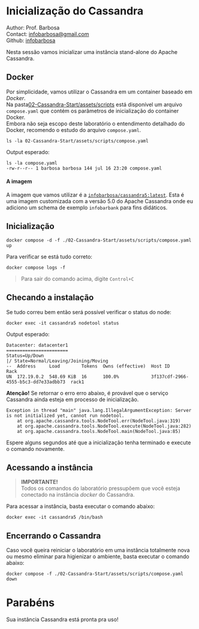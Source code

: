 # Inicialização do Cassandra
Author: Prof. Barbosa<br>
Contact: infobarbosa@gmail.com<br>
Github: [infobarbosa](https://github.com/infobarbosa)

Nesta sessão vamos inicializar uma instância stand-alone do Apache Cassandra.

## Docker
Por simplicidade, vamos utilizar o Cassandra em um container baseado em *Docker*.<br>
Na pasta[02-Cassandra-Start/assets/scripts](./02-Cassandra-Start/assets/scripts) está disponível um arquivo `compose.yaml` que contém os parâmetros de inicialização do container Docker.<br>
Embora não seja escopo deste laboratório o entendimento detalhado do Docker, recomendo o estudo do arquivo `compose.yaml`.

```
ls -la 02-Cassandra-Start/assets/scripts/compose.yaml
```

Output esperado:
```
ls -la compose.yaml
-rw-r--r-- 1 barbosa barbosa 144 jul 16 23:20 compose.yaml
```

#### A imagem
A imagem que vamos utilizar é a [`infobarbosa/cassandra5:latest`](https://hub.docker.com/repository/docker/infobarbosa/cassandra5/general). Esta é uma imagem customizada com a versão 5.0 do Apache Cassandra onde eu adiciono um schema de exemplo `infobarbank` para fins didáticos.

## Inicialização
```
docker compose -d -f ./02-Cassandra-Start/assets/scripts/compose.yaml up
```

Para verificar se está tudo correto:
```
docker compose logs -f
```
> Para sair do comando acima, digite `Control+C`

## Checando a instalação
Se tudo correu bem então será possível verificar o status do node:
```
docker exec -it cassandra5 nodetool status
```

Output esperado:
```
Datacenter: datacenter1
=======================
Status=Up/Down
|/ State=Normal/Leaving/Joining/Moving
--  Address     Load        Tokens  Owns (effective)  Host ID                               Rack
UN  172.19.0.2  548.69 KiB  16      100.0%            3f137cdf-2966-4555-b5c3-dd7e33adbb73  rack1
```

**Atenção!** Se retornar o erro erro abaixo, é provável que o serviço Cassandra ainda esteja em processo de inicialização.
```
Exception in thread "main" java.lang.IllegalArgumentException: Server is not initialized yet, cannot run nodetool.
	at org.apache.cassandra.tools.NodeTool.err(NodeTool.java:319)
	at org.apache.cassandra.tools.NodeTool.execute(NodeTool.java:282)
	at org.apache.cassandra.tools.NodeTool.main(NodeTool.java:85)
```
Espere alguns segundos até que a inicialização tenha terminado e execute o comando novamente.

## Acessando a instância
  > **IMPORTANTE!**<br>
  > Todos os comandos do laboratório pressupõem que você esteja conectado na instância *docker* do Cassandra.<br>

Para acessar a instância, basta executar o comando abaixo:
```
docker exec -it cassandra5 /bin/bash
```

## Encerrando o Cassandra
Caso você queira reiniciar o laboratório em uma instância totalmente nova ou mesmo eliminar para higienizar o ambiente, basta executar o comando abaixo:
```
docker compose -f ./02-Cassandra-Start/assets/scripts/compose.yaml down
```

# Parabéns
Sua instância Cassandra está pronta pra uso!
